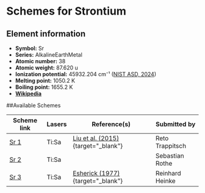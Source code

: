 # Schemes for Strontium

## Element information

- **Symbol:** Sr
- **Series:** AlkalineEarthMetal
- **Atomic number:** 38
- **Atomic weight:** 87.620 u
- **Ionization potential:**  45932.204 cm⁻¹ ([NIST ASD, 2024](https://www.nist.gov/pml/atomic-spectra-database))
- **Melting point:** 1050.2 K
- **Boiling point:** 1655.2 K
- [**Wikipedia**](https://en.wikipedia.org/wiki/Strontium)

##Available Schemes

|       Scheme link       | Lasers |                                   Reference(s)                                   |  Submitted by   |
| ----------------------- | ------ | -------------------------------------------------------------------------------- | --------------- |
| [Sr 1](../sr/sr-001.md) | Ti:Sa  | [Liu et al. (2015)](https://doi.org/10.1088/0004-637X/803/1/12){target="_blank"} | Reto Trappitsch |
| [Sr 2](../sr/sr-002.md) | Ti:Sa  |                                                                                  | Sebastian Rothe |
| [Sr 3](../sr/sr-003.md) | Ti:Sa  | [Esherick (1977)](https://doi.org/10.1103/PhysRevA.15.1920){target="_blank"}     | Reinhard Heinke |
